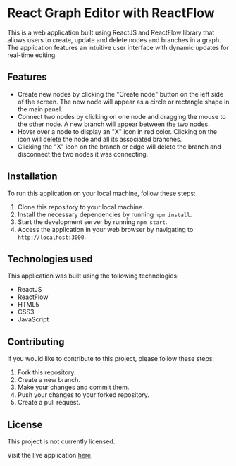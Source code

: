 # React Graph Editor with ReactFlow

This is a web application built using ReactJS and ReactFlow library that allows users to create, update and delete nodes and branches in a graph. The application features an intuitive user interface with dynamic updates for real-time editing.

## Features

- Create new nodes by clicking the "Create node" button on the left side of the screen. The new node will appear as a circle or rectangle shape in the main panel.
- Connect two nodes by clicking on one node and dragging the mouse to the other node. A new branch will appear between the two nodes.
- Hover over a node to display an "X" icon in red color. Clicking on the icon will delete the node and all its associated branches.
- Clicking the "X" icon on the branch or edge will delete the branch and disconnect the two nodes it was connecting.

## Installation

To run this application on your local machine, follow these steps:

1. Clone this repository to your local machine.
2. Install the necessary dependencies by running `npm install`.
3. Start the development server by running `npm start`.
4. Access the application in your web browser by navigating to `http://localhost:3000`.

## Technologies used

This application was built using the following technologies:

- ReactJS
- ReactFlow
- HTML5
- CSS3
- JavaScript

## Contributing

If you would like to contribute to this project, please follow these steps:

1. Fork this repository.
2. Create a new branch.
3. Make your changes and commit them.
4. Push your changes to your forked repository.
5. Create a pull request.

## License

This project is not currently licensed.

Visit the live application [here](https://vishichaurasiya.github.io/React-Node-Graph-Editor/).

